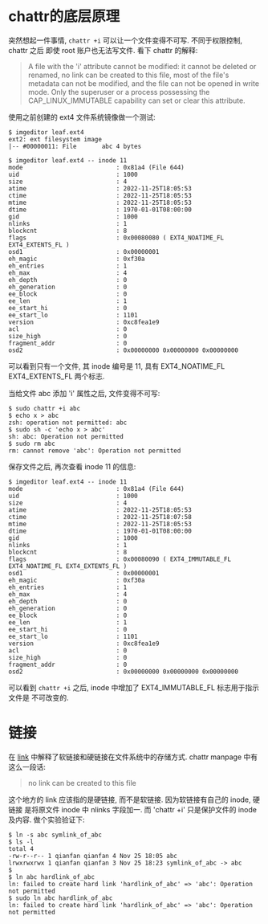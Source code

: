 chattr的底层原理
===============

突然想起一件事情, `chattr +i` 可以让一个文件变得不可写. 不同于权限控制, chattr 之后
即使 root 账户也无法写文件. 看下 chattr 的解释:

> A  file  with  the 'i' attribute cannot be modified: it cannot be deleted
or renamed, no link can be created to this file, most of the file's metadata
can not be modified, and the file can not be opened in write mode.
Only the superuser or a process possessing the CAP_LINUX_IMMUTABLE capability
can set or clear this attribute.

使用之前创建的 ext4 文件系统镜像做一个测试:

```console
$ imgeditor leaf.ext4
ext2: ext filesystem image
|-- #00000011: File       abc 4 bytes

$ imgeditor leaf.ext4 -- inode 11
mode                          : 0x81a4 (File 644)
uid                           : 1000
size                          : 4
atime                         : 2022-11-25T18:05:53
ctime                         : 2022-11-25T18:05:53
mtime                         : 2022-11-25T18:05:53
dtime                         : 1970-01-01T08:00:00
gid                           : 1000
nlinks                        : 1
blockcnt                      : 8
flags                         : 0x00080080 ( EXT4_NOATIME_FL EXT4_EXTENTS_FL )
osd1                          : 0x00000001
eh_magic                      : 0xf30a
eh_entries                    : 1
eh_max                        : 4
eh_depth                      : 0
eh_generation                 : 0
ee_block                      : 0
ee_len                        : 1
ee_start_hi                   : 0
ee_start_lo                   : 1101
version                       : 0xc8fea1e9
acl                           : 0
size_high                     : 0
fragment_addr                 : 0
osd2                          : 0x00000000 0x00000000 0x00000000
```

可以看到只有一个文件, 其 inode 编号是 11, 具有 EXT4_NOATIME_FL EXT4_EXTENTS_FL
两个标志.

当给文件 abc 添加 'i' 属性之后, 文件变得不可写:

```console
$ sudo chattr +i abc
$ echo x > abc
zsh: operation not permitted: abc
$ sudo sh -c 'echo x > abc'
sh: abc: Operation not permitted
$ sudo rm abc
rm: cannot remove 'abc': Operation not permitted
```

保存文件之后, 再次查看 inode 11 的信息:

```console
$ imgeditor leaf.ext4 -- inode 11
mode                          : 0x81a4 (File 644)
uid                           : 1000
size                          : 4
atime                         : 2022-11-25T18:05:53
ctime                         : 2022-11-25T18:07:58
mtime                         : 2022-11-25T18:05:53
dtime                         : 1970-01-01T08:00:00
gid                           : 1000
nlinks                        : 1
blockcnt                      : 8
flags                         : 0x00080090 ( EXT4_IMMUTABLE_FL EXT4_NOATIME_FL EXT4_EXTENTS_FL )
osd1                          : 0x00000001
eh_magic                      : 0xf30a
eh_entries                    : 1
eh_max                        : 4
eh_depth                      : 0
eh_generation                 : 0
ee_block                      : 0
ee_len                        : 1
ee_start_hi                   : 0
ee_start_lo                   : 1101
version                       : 0xc8fea1e9
acl                           : 0
size_high                     : 0
fragment_addr                 : 0
osd2                          : 0x00000000 0x00000000 0x00000000
```

可以看到 `chattr +i` 之后, inode 中增加了 EXT4_IMMUTABLE_FL 标志用于指示文件是
不可改变的.

# 链接

在 [link](./link.md) 中解释了软链接和硬链接在文件系统中的存储方式. chattr manpage
中有这么一段话:

> no link can be created to this file

这个地方的 link 应该指的是硬链接, 而不是软链接. 因为软链接有自己的 inode, 硬链接
是将原文件 inode 中 nlinks 字段加一. 而 'chattr +i' 只是保护文件的 inode 及内容.
做个实验验证下:

```console
$ ln -s abc symlink_of_abc
$ ls -l
total 4
-rw-r--r-- 1 qianfan qianfan 4 Nov 25 18:05 abc
lrwxrwxrwx 1 qianfan qianfan 3 Nov 25 18:23 symlink_of_abc -> abc
$
$ ln abc hardlink_of_abc
ln: failed to create hard link 'hardlink_of_abc' => 'abc': Operation not permitted
$ sudo ln abc hardlink_of_abc
ln: failed to create hard link 'hardlink_of_abc' => 'abc': Operation not permitted
```
